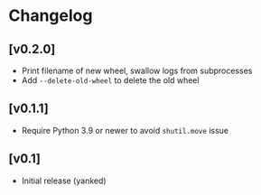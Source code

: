# Changelog

## [v0.2.0]
- Print filename of new wheel, swallow logs from subprocesses
- Add `--delete-old-wheel` to delete the old wheel

## [v0.1.1]
- Require Python 3.9 or newer to avoid `shutil.move` issue

## [v0.1]
- Initial release (yanked)
